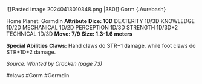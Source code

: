 ![[Pasted image 20240413010348.png |380]]
Gorm {.Aurebash}

Home Planet: Gormdin
**Attribute Dice: 10D**
DEXTERITY 1D/3D
KNOWLEDGE 1D/2D
MECHANICAL 1D/2D
PERCEPTION 1D/3D
STRENGTH 1D/3D+2
TECHNICAL 1D/3D
**Move: 7/9**
**Size: 1.3-1.6 meters**

**Special Abilities**
**Claws:** Hand claws do STR+1 damage, while foot claws do STR+1D+2 damage.

*Source: Wanted by Cracken (page 73)*

#claws
#Gorm #Gormdin